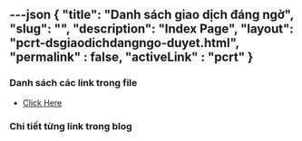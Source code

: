 ---json
{
    "title": "Danh sách giao dịch đáng ngờ",
    "slug": "",
    "description": "Index Page",
    "layout": "pcrt-dsgiaodichdangngo-duyet.html",
    "permalink" : false,
    "activeLink" : "pcrt"
}
---

### Danh sách các link trong file
- [Click Here](./blog-list.html)

### Chi tiết từng link trong blog